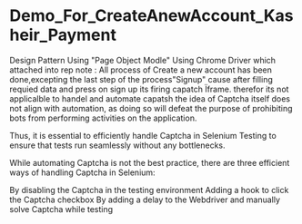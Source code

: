 # Demo_For_CreateAnewAccount_Kasheir_Payment
Design Pattern Using "Page Object Modle"
Using Chrome Driver which attached into rep
note : All process of Create a new account has been done,excepting the last step of the process"Signup" cause after filling requied data and press on sign up its firing capatch Ïframe. therefor its not applicalble to handel and automate capatsh 
the idea of Captcha itself does not align with automation, as doing so will defeat the purpose of prohibiting bots from performing activities on the application. 

Thus, it is essential to efficiently handle Captcha in Selenium Testing to ensure that tests run seamlessly without any bottlenecks. 

While automating Captcha is not the best practice, there are three efficient ways of handling Captcha in Selenium:

By disabling the Captcha in the testing environment
Adding a hook to click the Captcha checkbox
By adding a delay to the Webdriver and manually solve Captcha while testing
